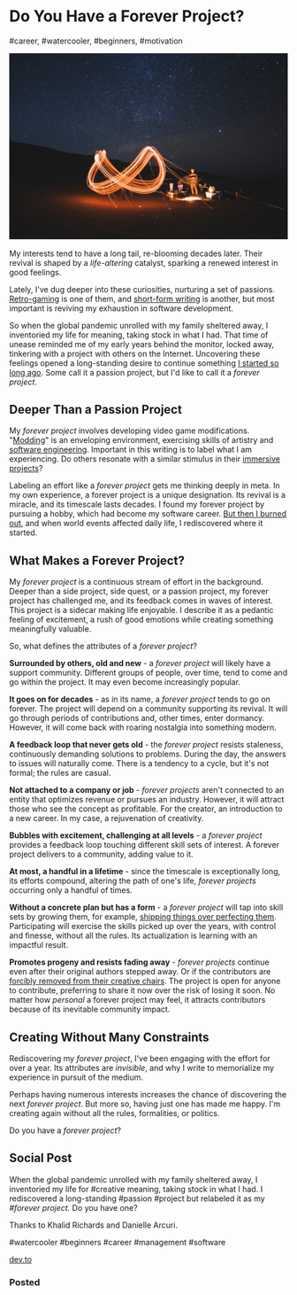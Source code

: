 # Do You Have a Forever Project?
#career, #watercooler, #beginners, #motivation

![Photo by freddie marriage on Unsplash](images/51-01.jpeg)

My interests tend to have a long tail, re-blooming decades later. Their revival is shaped by a *life-altering* catalyst, sparking a renewed interest in good feelings.

Lately, I've dug deeper into these curiosities, nurturing a set of passions. [Retro-gaming](https://twitter.com/dougarcuri/status/1516025802957242377) is one of them, and [short-form writing](https://medium.com/@solidi/the-one-about-blogging-cd9e65a2055b) is another, but most important is reviving my exhaustion in software development.

So when the global pandemic unrolled with my family sheltered away, I inventoried my life for meaning, taking stock in what I had. That time of unease reminded me of my early years behind the monitor, locked away, tinkering with a project with others on the Internet. Uncovering these feelings opened a long-standing desire to continue something [I started so long ago](https://medium.com/super-jump/building-a-popular-half-life-mod-during-the-rise-of-counter-strike-fec6a5b9fd8f?sk=6d1427b3f1d832df06bd5b07aaa456bb). Some call it a passion project, but I'd like to call it a *forever project*.

## Deeper Than a Passion Project

My *forever project* involves developing video game modifications. "[Modding](https://en.wikipedia.org/wiki/Video_game_modding)" is an enveloping environment, exercising skills of artistry and [software engineering](https://dev.to/solidi/what-is-a-software-engineer-anyway-3fb2). Important in this writing is to label what I am experiencing. Do others resonate with a similar stimulus in their [immersive projects](https://medium.com/@solidi/cq-personal-mastery-through-hobbies-f25aab2e49ad)?

Labeling an effort like a *forever project* gets me thinking deeply in meta. In my own experience, a forever project is a unique designation. Its revival is a miracle, and its timescale lasts decades. I found my forever project by pursuing a hobby, which had become my software career. [But then I burned out](https://medium.com/@solidi/my-goal-is-to-ship-c772f63c278d), and when world events affected daily life, I rediscovered where it started.

## What Makes a Forever Project?

My *forever project* is a continuous stream of effort in the background. Deeper than a side project, side quest, or a passion project, my forever project has challenged me, and its feedback comes in waves of interest. This project is a sidecar making life enjoyable. I describe it as a pedantic feeling of excitement, a rush of good emotions while creating something meaningfully valuable.

So, what defines the attributes of a *forever project*?

**Surrounded by others, old and new** - a *forever project* will likely have a  support community. Different groups of people, over time, tend to come and go within the project. It may even become increasingly popular.

**It goes on for decades** - as in its name, a *forever project* tends to go on forever. The project will depend on a community supporting its revival. It will go through periods of contributions and, other times, enter dormancy. However, it will come back with roaring nostalgia into something modern.

**A feedback loop that never gets old** - the *forever project* resists staleness, continuously demanding solutions to problems. During the day, the answers to issues will naturally come. There is a tendency to a cycle, but it's not formal; the rules are casual.

**Not attached to a company or job** - *forever projects* aren't connected to an entity that optimizes revenue or pursues an industry. However, it will attract those who see the concept as profitable. For the creator, an introduction to a new career. In my case, a rejuvenation of creativity. 

**Bubbles with excitement, challenging at all levels** - a *forever project* provides a feedback loop touching different skill sets of interest. A forever project delivers to a community, adding value to it.

**At most, a handful in a lifetime** - since the timescale is exceptionally long, its efforts compound, altering the path of one's life, *forever projects* occurring only a handful of times.

**Without a concrete plan but has a form** - a *forever project* will tap into skill sets by growing them, for example, [shipping things over perfecting them](https://medium.com/@solidi/my-goal-is-to-ship-c772f63c278d). Participating will exercise the skills picked up over the years, with control and finesse, without all the rules. Its actualization is learning with an impactful result.

**Promotes progeny and resists fading away** - *forever projects* continue even after their original authors stepped away. Or if the contributors are [forcibly removed from their creative chairs](https://twitter.com/GunshipMarkII/status/1506563631189745664). The project is open for anyone to contribute, preferring to share it now over the risk of losing it soon. No matter how *personal* a forever project may feel, it attracts contributors because of its inevitable community impact.

## Creating Without Many Constraints

Rediscovering my *forever project*, I've been engaging with the effort for over a year. Its attributes are *invisible*, and why I write to memorialize my experience in pursuit of the medium. 

Perhaps having numerous interests increases the chance of discovering the next *forever project*. But more so, having just one has made me happy. I'm creating again without all the rules, formalities, or politics.

Do you have a *forever project*?

## Social Post

When the global pandemic unrolled with my family sheltered away, I inventoried my life for #creative meaning, taking stock in what I had. I rediscovered a long-standing #passion #project but relabeled it as my *#forever project.* Do you have one?

Thanks to Khalid Richards and Danielle Arcuri.

#watercooler #beginners #career #management #software 

[dev.to](https://dev.to/solidi/do-you-have-a-forever-project-kpk)

### Posted

